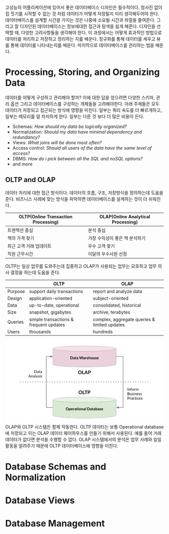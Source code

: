 고성능의 어플리케이션에 있어서 좋은 데이터베이스 디자인은 필수적이다. 청사진 없이 집 짓기를 시작할 수 없는 것 처럼 데이터가 어떻게 저장될지 미리 생각해두어야 한다. 데이터베이스를 설계할 시간을 가지는 것은 나중에 소요될 시간과 좌절을 줄여준다. 그리고 잘 디자인된 데이터베이스는 정보에대한 접근과 탐색을 쉽게 해준다. 디자인을 선택할 때, 다양한 고려사항들을 생각해야 한다. 이 과정에서는 어떻게 효과적인 방법으로 데이터를 처리하고 저장하고 정리하는 지를 배운다. 정규화를 통해 데이터를 세우고 뷰를 통해 데이터를 나타내는지를 배운다. 마지막으로 데이터베이스를 관리하는 법을 배운다.

# Processing, Storing, and Organizing Data
데이터를 어떻게 구성하고 관리해야 할까? 이에 대한 답을 얻으려면 다양한 스키마, 관리 옵션 그리고 데이터베이스를 구성하는 개체들을 고려해야한다. 아래 주제들은 모두 데이터가 저장되고 접근되는 방식에 영향을 미친다. 일부는 쿼리 속도를 더 빠르게하고, 일부는 메모리를 덜  차지하게 한다. 일부는 다른 것 보다 더 많은 비용이 든다.
- Schemas: *How should my data be logically organized?*
- Normalization: *Should my data have minimal dependency and redundancy?*
- Views: *What joins will be done most often?*
- Access control: *Should all users of the data have the same level of access?*
- DBMS: *How do i pick between all the SQL and noSQL options?*
- and more

## OLTP and OLAP
데이터 처리에 대한 접근 방식이다. 데이터의 흐름, 구조, 저장방식을 정의하는데 도움을 준다. 비즈니스 사례에 맞는 방식을 파악하면 데이터베이스를 설계하는 것이 더 쉬워진다. 

| OLTP(Online Transaction Processing) | OLAP(Online Analytical Processing) |
| ----------------------------------- | ---------------------------------- |
| 트랜잭션 중심                       | 분석 중심                          |
| 책의 가격 찾기                      | 가장 수익성이 좋은 책 분석하기     |
| 최근 고객 거래 업데이트             | 우수 고객 찾기                     |
| 직원 근무시간                       | 이달의 우수사원 선정               |
OLTP는 일상 업무를 도와주는데 집중하고 OLAP가 사용되는 업무는 모호하고 업무 의사 결정을 하는데 도움을 준다.

|         | OLTP                                   | OLAP                                         |
| ------- | -------------------------------------- | -------------------------------------------- |
| Purpose | support daily transactions             | report and analyze data                      |
| Design  | application-oriented                   | subject-oriented                             |
| Data    | up-to-date, operational                | consolidated, historical                     |
| Size    | snapshot, gigabytes                    | archive, terabytes                           |
| Queries | simple transactions & frequent updates | complex, aggregate queries & limited updates |
| Users   | thousands                              | hundreds                                     | 

![](images/Pasted%20image%2020221207231952.png)
OLAP와 OLTP 시스템은 함께 작동한다. OLTP 데이터는 보통 Operational database에 저장되고 이는 OLAP 데이터 웨어하우스를 만들기 위해서 사용된다. 
예를 들어 거래 데이터가 없다면 분석을 수행할 수 없다. OLAP 시스템에서의 분석은 업무 사례와 일일 활동을 알려주기 때문에 OLTP 데이터베이스에 영향을 미친다.

 


# Database Schemas and Normalization

# Database Views

# Database Management
